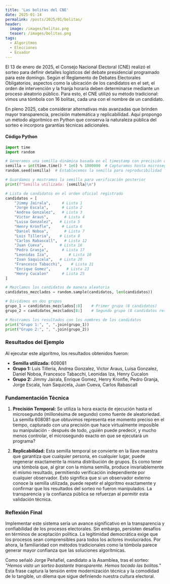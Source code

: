 ```yaml
---
title: 'Las bolitas del CNE'
date: 2025-01-14
permalink: /posts/2025/01/bolitas/
header:
  image: /images/bolitas.png
  teaser: /images/bolitas.png
tags:
  - Algoritmos
  - Elecciones
  - Ecuador
---
```



El 13 de enero de 2025, el Consejo Nacional Electoral (CNE) realizó el sorteo para definir detalles logísticos del debate presidencial programado para este domingo. Según el Reglamento de Debates Electorales Obligatorios, aspectos como la ubicación de los candidatos en el set, el orden de intervención y la franja horaria deben determinarse mediante un proceso aleatorio público. Para esto, el CNE utilizó su método tradicional: vimos una tómbola con 16 bolitas, cada una con el nombre de un candidato.

En pleno 2025, cabe considerar alternativas más avanzadas que brinden mayor transparencia, precisión matemática y replicabilidad. Aquí propongo un método algorítmico en Python que conserva la naturaleza pública del sorteo e incorpora garantías técnicas adicionales.



#### Código Python


~~~python
import time
import random

# Generamos una semilla dinámica basada en el timestamp con precisión de microsegundos
semilla = int(time.time() * 1e6) % 1000000  # Capturamos hasta microsegundos
random.seed(semilla)  # Establecemos la semilla para reproducibilidad

# Guardamos y mostramos la semilla para verificación posterior
print(f"Semilla utilizada: {semilla}\n")

# Lista de candidatos en el orden oficial registrado
candidatos = [
    "Jimmy Jairala",     # Lista 1
    "Jorge Escala",      # Lista 2
    "Andrea Gonzalez",   # Lista 3
    "Victor Araus",       # Lista 4
    "Luisa Gonzalez",   # Lista 5
    "Henry Kronfle",     # Lista 6
    "Daniel Noboa",       # Lista 7
    "Luis Tilleria",    # Lista 8
    "Carlos Rabascall",   # Lista 12
    "Juan Cueva",       # Lista 16
    "Pedro Granja",      # Lista 17
    "Leonidas Iza",         # Lista 18
    "Ivan Saquicela",   # Lista 20
    "Francesco Tabacchi",    # Lista 21
    "Enrique Gomez",       # Lista 23
    "Henry Cucalon"      # Lista 25
]

# Mezclamos los candidatos de manera aleatoria
candidatos_mezclados = random.sample(candidatos, len(candidatos))

# Dividimos en dos grupos
grupo_1 = candidatos_mezclados[:8]    # Primer grupo (8 candidatos)
grupo_2 = candidatos_mezclados[8:]    # Segundo grupo (8 candidatos restantes)

# Mostramos los resultados con los nombres de los candidatos
print("Grupo 1:", ", ".join(grupo_1))
print("Grupo 2:", ", ".join(grupo_2))
~~~


### Resultados del Ejemplo
Al ejecutar este algoritmo, los resultados obtenidos fueron:

- **Semilla utilizada:** 608081
- **Grupo 1:** Luis Tilleria, Andrea Gonzalez, Victor Araus, Luisa Gonzalez, Daniel Noboa, Francesco Tabacchi, Leonidas Iza, Henry Cucalon
- **Grupo 2:** Jimmy Jairala, Enrique Gomez, Henry Kronfle, Pedro Granja, Jorge Escala, Ivan Saquicela, Juan Cueva, Carlos Rabascall

### Fundamentación Técnica

1. **Precisión Temporal:** Se utiliza la hora exacta de ejecución hasta el microsegundo (millonésima de segundo) como fuente de aleatoriedad. La semilla 608081 que obtuvimos representa ese momento preciso en el tiempo, capturado con una precisión que hace virtualmente imposible su manipulación - después de todo, ¿quién puede predecir, y mucho menos controlar, el microsegundo exacto en que se ejecutará un programa?

2. **Replicabilidad:** Esta semilla temporal se convierte en la llave maestra que garantiza que cualquier persona, en cualquier lugar, puede regenerar exactamente la misma distribución de grupos. Es como tener una tómbola que, al girar con la misma semilla, produce invariablemente el mismo resultado, permitiendo verificación independiente por cualquier observador. Esto significa que si un observador externo conoce la semilla utilizada, puede repetir el algoritmo exactamente y confirmar que los resultados del sorteo no fueron manipulados. La transparencia y la confianza pública se refuerzan al permitir esta validación técnica.

### Reflexión Final

Implementar este sistema sería un avance significativo en la transparencia y confiabilidad de los procesos electorales. Sin embargo, persisten desafíos en términos de aceptación política. La legitimidad democrática exige que los procesos sean comprensibles para todos los actores involucrados. Por ahora, la familiaridad con métodos tradicionales como la tómbola parece generar mayor confianza que las soluciones algorítmicas.

Como señaló Jorge Peñafiel, candidato a la Asamblea, tras el sorteo: *"Hemos visto un sorteo bastante transparente. Hemos tocado las bolitas."* Esta frase captura la tensión entre modernización técnica y la comodidad de lo tangible, un dilema que sigue definiendo nuestra cultura electoral.